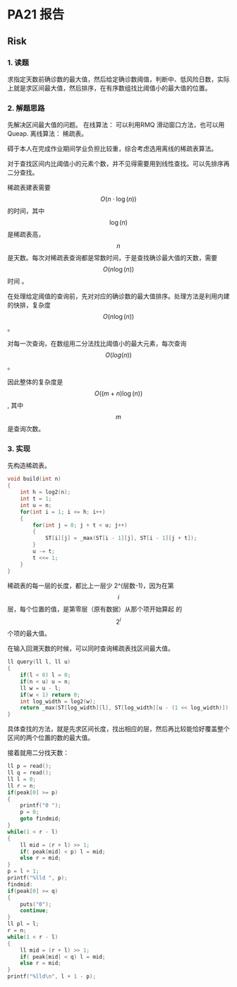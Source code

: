 # PA21 报告
## Risk
### 1. 读题

求指定天数前确诊数的最大值，然后给定确诊数阈值，判断中、低风险日数，实际上就是求区间最大值，然后排序，在有序数组找比阈值小的最大值的位置。

### 2. 解题思路

先解决区间最大值的问题。
在线算法：
可以利用RMQ 滑动窗口方法，也可以用Queap.
离线算法：
稀疏表。

碍于本人在完成作业期间学业负担比较重，综合考虑选用离线的稀疏表算法。

对于查找区间内比阈值小的元素个数，并不见得需要用到线性查找。可以先排序再二分查找。

稀疏表建表需要 $$O(n\cdot\log(n))$$ 的时间，其中 $$\log(n)$$ 是稀疏表高，$$n$$ 是天数。每次对稀疏表查询都是常数时间，于是查找确诊最大值的天数，需要 $$O(n\log(n))$$ 时间 。



在处理给定阈值的查询前，先对对应的确诊数的最大值排序。处理方法是利用内建的快排，复杂度 $$O(n \log(n))$$。



对每一次查询，在数组用二分法找比阈值小的最大元素，每次查询 $$O(log(n))$$。

因此整体的复杂度是$$O((m+n)\log(n))$$ , 其中 $$m$$ 是查询次数。

### 3. 实现

先构造稀疏表。
```c
void build(int n)
{
    int h = log2(n);
    int t = 1;
    int u = n;
    for(int i = 1; i <= h; i++)
    {
        for(int j = 0; j + t < u; j++)
        {
            ST[i][j] = _max(ST[i - 1][j], ST[i - 1][j + t]);
        }
        u -= t;
        t <<= 1;
    }
}
```

稀疏表的每一层的长度，都比上一层少 2^(层数-1)，因为在第 $$i$$ 层，每个位置的值，是第零层（原有数据）从那个项开始算起 的 $$2^i$$ 个项的最大值。

在输入回溯天数的时候，可以同时查询稀疏表找区间最大值。

```c
ll query(ll l, ll u)
{
    if(l < 0) l = 0;
    if(n < u) u = n;
    ll w = u - l;
    if(w < 1) return 0;
    int log_width = log2(w);
    return _max(ST[log_width][l], ST[log_width][u - (1 << log_width)]);
}
```

具体查找的方法，就是先求区间长度，找出相应的层，然后再比较能恰好覆盖整个区间的两个位置的数的最大值。

接着就用二分找天数：

```c
ll p = read();
ll q = read();
ll l = 0;
ll r = n;
if(peak[0] >= p)
{
    printf("0 ");
    p = 0;
    goto findmid;
}
while(1 < r - l)
{
    ll mid = (r + l) >> 1;
    if( peak[mid] < p) l = mid;
    else r = mid;
}
p = l + 1;
printf("%lld ", p);
findmid:
if(peak[0] >= q)
{
    puts("0");
    continue;
}
ll pl = l;
r = n;
while(1 < r - l)
{
    ll mid = (r + l) >> 1;
    if( peak[mid] < q) l = mid;
    else r = mid;
}
printf("%lld\n", l + 1 - p);
```

